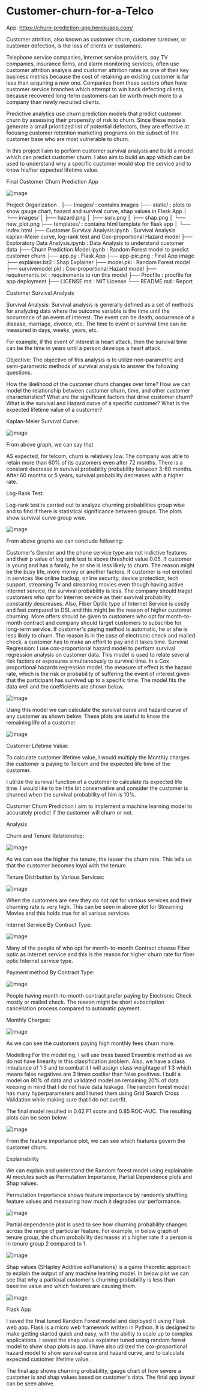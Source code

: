 # Customer-churn-for-a-Telco



App: https://churn-prediction-app.herokuapp.com/


Customer attrition, also known as customer churn, customer turnover, or customer defection, is the loss of clients or customers.

Telephone service companies, Internet service providers, pay TV companies, insurance firms, and alarm monitoring services, often use customer attrition analysis and customer attrition rates as one of their key business metrics because the cost of retaining an existing customer is far less than acquiring a new one. Companies from these sectors often have customer service branches which attempt to win back defecting clients, because recovered long-term customers can be worth much more to a company than newly recruited clients.


Predictive analytics use churn prediction models that predict customer churn by assessing their propensity of risk to churn. Since these models generate a small prioritized list of potential defectors, they are effective at focusing customer retention marketing programs on the subset of the customer base who are most vulnerable to churn.

In this project I aim to perform customer survival analysis and build a model which can predict customer churn. I also aim to build an app which can be used to understand why a specific customer would stop the service and to know his/her expected lifetime value.


Final Customer Churn Prediction App

![image](https://user-images.githubusercontent.com/96236642/153443810-96215210-7372-4f58-bece-9e56cd188433.png)



Project Organization
.
├── Images/                             : contains images
├── static/                             : plots to show gauge chart, hazard and survival curve, shap values in Flask App 
│   └── images/
│       ├── hazard.png
│       ├── surv.png
│       ├── shap.png
│       └── new_plot.png
├── templates/                          : contains html template for flask app
│   └── index.html
├── Customer Survival Analysis.ipynb    : Survival Analysis kaplan-Meier curve, log-rank test and Cox-proportional Hazard model
├── Exploratory Data Analysis.ipynb     : Data Analysis to understand customer data
├── Churn Prediction Model.ipynb        : Random Forest model to predict customer churn
├── app.py                              : Flask App
├── app-pic.png                         : Final App image  
├── explainer.bz2                       : Shap Explainer
├── model.pkl                           : Random Forest model
├── survivemodel.pkl                    : Cox-proportional Hazard model
├── requirements.txt                    : requirements to run this model
├── Procfile                            : procfile for app deployment
├── LICENSE.md                          : MIT License
└── README.md                           : Report


Customer Survival Analysis


Survival Analysis: Survival analysis is generally defined as a set of methods for analyzing data where the outcome variable is the time until the occurrence of an event of interest. The event can be death, occurrence of a disease, marriage, divorce, etc. The time to event or survival time can be measured in days, weeks, years, etc.

For example, if the event of interest is heart attack, then the survival time can be the time in years until a person develops a heart attack.

Objective: The objective of this analysis is to utilize non-parametric and semi-parametric methods of survival analysis to answer the following questions.

How the likelihood of the customer churn changes over time?
How we can model the relationship between customer churn, time, and other customer characteristics?
What are the significant factors that drive customer churn?
What is the survival and Hazard curve of a specific customer?
What is the expected lifetime value of a customer?

Kaplan-Meier Survival Curve:

![image](https://user-images.githubusercontent.com/96236642/153443947-06f731ef-7c13-4d65-aa43-8b71e74204c9.png)



From above graph, we can say that

AS expected, for telcom, churn is relatively low. The company was able to retain more than 60% of its customers even after 72 months.
There is a constant decrease in survival probability probability between 3-60 months.
After 60 months or 5 years, survival probability decreases with a higher rate.

Log-Rank Test:

Log-rank test is carried out to analyze churning probabilities group wise and to find if there is statistical significance between groups. The plots show survival curve group wise.

  

  ![image](https://user-images.githubusercontent.com/96236642/153444119-9a606560-8442-4bb1-bb73-703a5ae2b7f0.png)


  

From above graphs we can conclude following:

Customer's Gender and the phone service type are not indictive features and their p value of log rank test is above threshold value 0.05.
If customer is young and has a family, he or she is less likely to churn. The reason might be the busy life, more money or another factors.
If customer is not enrolled in services like online backup, online security, device protection, tech support, streaming Tv and streaming movies even though having active internet service, the survival probability is less.
The company should traget customers who opt for internet service as their survival probability constantly descreases. Also, Fiber Optilc type of Internet Service is costly and fast compared to DSL and this might be the reason of higher customer churning.
More offers should be given to customers who opt for month-to-month contract and company should target customers to subscribe for long-term service.
If customer's paying method is automatic, he or she is less likely to churn. The reason is in the case of electronic check and mailed check, a customer has to make an effort to pay and it takes time.
Survival Regression: I use cox-proportional hazard model to perform survival regression analysis on customer data. This model is used to relate several risk factors or exposures simultaneously to survival time. In a Cox proportional hazards regression model, the measure of effect is the hazard rate, which is the risk or probability of suffering the event of interest given that the participant has survived up to a specific time. The model fits the data well and the coefficients are shown below.


![image](https://user-images.githubusercontent.com/96236642/153444776-82eaa9f8-2ca8-4ad5-886e-ab0f10400db7.png)


Using this model we can calculate the survival curve and hazard curve of any customer as shown below. These plots are useful to know the remaining life of a customer.

 ![image](https://user-images.githubusercontent.com/96236642/153444828-e3b2e56c-2e85-4bc3-9392-8a22c5cbbcb1.png)


Customer Lifetime Value:

To calculate customer lifetime value, I would multiply the Monthly charges the customer is paying to Telcom and the expected life time of the customer.

I utilize the survival function of a customer to calculate its expected life time. I would like to be little bit conservative and consider the customer is churned when the survival probability of him is 10%.

Customer Churn Prediction
I aim to implement a machine learning model to accurately predict if the customer will churn or not.

Analysis

Churn and Tenure Relationship:

![image](https://user-images.githubusercontent.com/96236642/153444911-de9b8da3-6ff1-465c-87cb-3d6efe8debab.png)



As we can see the higher the tenure, the lesser the churn rate. This tells us that the customer becomes loyal with the tenure.

Tenure Distrbution by Various Services:

![image](https://user-images.githubusercontent.com/96236642/153444961-4724eb81-a0f9-4583-84f2-71972d4638cb.png)



When the customers are new they do not opt for various services and their churning rate is very high. This can be seen in above plot for Streaming Movies and this holds true for all various services.

Internet Service By Contract Type:

![image](https://user-images.githubusercontent.com/96236642/153445024-547e753e-a287-4add-9523-665d58953bf8.png)




Many of the people of who opt for month-to-month Contract choose Fiber optic as Internet service and this is the reason for higher churn rate for fiber optic Internet service type.

Payment method By Contract Type:

![image](https://user-images.githubusercontent.com/96236642/153445071-16dcdab0-15a5-465d-bbd8-ec88b6e89aaf.png)




People having month-to-month contract prefer paying by Electronic Check mostly or mailed check. The reason might be short subscription cancellation process compared to automatic payment.


Monthly Charges:

![image](https://user-images.githubusercontent.com/96236642/153445132-d869a11f-5760-46d4-b311-31929fd3f6b4.png)



As we can see the customers paying high monthly fees churn more.

Modelling
For the modelling, I will use tress based Ensemble method as we do not have linearity in this classification problem. Also, we have a class imbalance of 1:3 and to combat it I will assign class weightage of 1:3 which means false negatives are 3 times costlier than false positives. I built a model on 80% of data and validated model on remaining 20% of data keeping in mind that I do not have data leakage. The random forest model has many hyperparameters and I tuned them using Grid Search Cross Validation while making sure that I do not overfit.

The final model resulted in 0.62 F1 score and 0.85 ROC-AUC. The resulting plots can be seen below.

![image](https://user-images.githubusercontent.com/96236642/153445230-776542f1-82ce-439b-b992-1bc44ae691a8.png)


 

From the feature importance plot, we can see which features govern the customer churn.


Explainability

We can explain and understand the Random forest model using explainable AI modules such as Permutation Importance, Partial Dependence plots and Shap values.

Permutation Importance shows feature importance by randomly shuffling feature values and measuring how much it degrades our performance.

![image](https://user-images.githubusercontent.com/96236642/153445271-35fcf4cb-b2aa-4b2a-8957-1a9fa3b07b0f.png)

 

Partial dependence plot is used to see how churning probability changes across the range of particular feature. For example, in below graph of tenure group, the churn probability decreases at a higher rate if a person is in tenure group 2 compared to 1.
 

 ![image](https://user-images.githubusercontent.com/96236642/153445322-064f5485-6858-443c-ae1f-ae0df7c6c804.png)


Shap values (SHapley Additive exPlanations) is a game theoretic approach to explain the output of any machine learning model. In below plot we can see that why a particual customer's churning probability is less than baseline value and which features are causing them.

![image](https://user-images.githubusercontent.com/96236642/153445366-9d4d33e4-6209-4479-9905-93df98d4b372.png)



Flask App

I saved the final tuned Random Forest model and deployed it using Flask web app. Flask is a micro web framework written in Python. It is designed to make getting started quick and easy, with the ability to scale up to complex applications. I saved the shap value explainer tuned using random forest model to show shap plots in app. I have also utilized the cox-proportional hazard model to show survival curve and hazard curve, and to calculate expected customer lifetime value.

The final app shows churning probability, gauge chart of how severe a customer is and shap values based on customer's data. The final app layout can be seen above.
